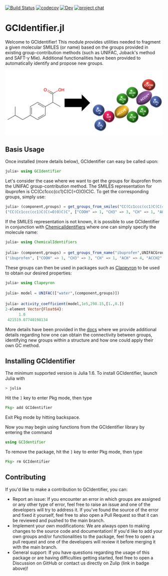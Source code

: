 [![Build Status](https://github.com/ClapeyronThermo/GCIdentifier.jl/workflows/CI/badge.svg)](https://github.com/ClapeyronThermo/GCIdentifier.jl/actions)
[![codecov](https://codecov.io/gh/ClapeyronThermo/GCIdentifier.jl/branch/master/graph/badge.svg?token=ZVGGR4AAFB)](https://codecov.io/gh/ClapeyronThermo/GCIdentifier.jl)
[![Dev](https://img.shields.io/badge/docs-dev-blue.svg)](https://clapeyronthermo.github.io/GCIdentifier.jl/dev)
[![project chat](https://img.shields.io/badge/zulip-join_chat-brightgreen.svg)](https://julialang.zulipchat.com/#narrow/stream/265161-Clapeyron.2Ejl)

# GCIdentifier.jl

Welcome to GCIdentifier! This module provides utilities needed to fragment a given molecular SMILES (or name) based on the groups provided in existing group-contribution methods (such as UNIFAC, Joback's method and SAFT-$\gamma$ Mie). Additional functionalities have been provided to automatically identify and propose new groups.

![](paper/figures/ibuprofen.svg)

## Basis Usage
Once installed (more details below), GCIdentifier can easy be called upon:
```julia
julia> using GCIdentifier
```
Let's consider the case where we want to get the groups for ibuprofen from the UNIFAC group-contribution method. The SMILES representation for ibuprofen is CC(Cc1ccc(cc1)C(C(=O)O)C)C. To get the corresponding groups, simply use:
```julia
julia> (component,groups) = get_groups_from_smiles("CC(Cc1ccc(cc1)C(C(=O)O)C)C", UNIFACGroups)
("CC(Cc1ccc(cc1)C(C(=O)O)C)C", ["COOH" => 1, "CH3" => 3, "CH" => 1, "ACH" => 4, "ACCH2" => 1, "ACCH" => 1])
```
If the SMILES representation is not known, it is possible to use GCIdentifier in conjunction with [ChemicalIdentifiers](https://github.com/longemen3000/ChemicalIdentifiers.jl) where one can simply specify the molecule name:
```julia
julia> using ChemicalIdentifiers

julia> (component,groups) = get_groups_from_name("ibuprofen",UNIFACGroups)
("ibuprofen", ["COOH" => 1, "CH3" => 3, "CH" => 1, "ACH" => 4, "ACCH2" => 1, "ACCH" => 1])
```

These groups can then be used in packages such as [Clapeyron](https://github.com/ClapeyronThermo/Clapeyron.jl) to be used to obtain our desired properties:
```julia
julia> using Clapeyron

julia> model = UNIFAC(["water",(component,groups)])

julia> activity_coefficient(model,1e5,298.15,[1.,0.])
2-element Vector{Float64}:
      1.0
 421519.07740198134
```
More details have been provided in the [docs](https://clapeyronthermo.github.io/GCIdentifier.jl/dev/) where we provide additional details regarding how one can obtain the connectivity between groups, identifying new groups within a structure and how one could apply their own GC method.

## Installing GCIdentifier

The minimum supported version is Julia 1.6. To install GCIdentifier, launch Julia with

```julia
> julia
```

Hit the ```]``` key to enter Pkg mode, then type

```julia
Pkg> add GCIdentifier
```
Exit Pkg mode by hitting backspace.

Now you may begin using functions from the GCIdentifier library by entering the command

```julia
using GCIdentifier
```

To remove the package, hit the ```]``` key to enter Pkg mode, then type

```julia
Pkg> rm GCIdentifier
```

## Contributing
If you'd like to make a contribution to GCIdentifier, you can:
* Report an issue: If you encounter an error in which groups are assigned or any other type of error, feel free to raise an issue and one of the developers will try to address it. If you've found the source of the error and fixed it yourself, feel free to also open a Pull Request so that it can be reviewed and pushed to the main branch.
* Implement your own modifications: We are always open to making changes to the source code and documentation! If you'd like to add your own groups and/or functionalities to the package, feel free to open a pull request and one of the developers will review it before merging it with the main branch.
* General support: If you have questions regarding the usage of this package or are having difficulties getting started, feel free to open a Discussion on GitHub or contact us directly on Zulip (link in badge above)!